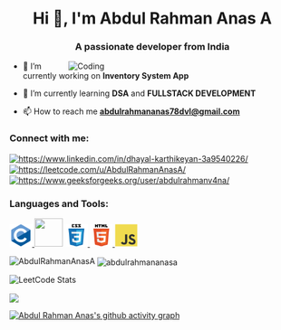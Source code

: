 <h1 align="center">Hi 👋, I'm Abdul Rahman Anas A</h1>
<h3 align="center">A passionate developer from India</h3>
<img align="right" alt="Coding" width="400" src="https://cdn.dribbble.com/users/1162077/screenshots/3848914/programmer.gif">

- 🔭 I’m currently working on **Inventory System App**

- 🌱 I’m currently learning **DSA** and **FULLSTACK DEVELOPMENT**

- 📫 How to reach me **abdulrahmananas78dvl@gmail.com**

<h3 align="left">Connect with me:</h3>
<p align="left">
<a href="https://www.linkedin.com/in/abdulrahmananas123456/" target="blank"><img align="center" src="https://raw.githubusercontent.com/rahuldkjain/github-profile-readme-generator/master/src/images/icons/Social/linked-in-alt.svg" alt="https://www.linkedin.com/in/dhayal-karthikeyan-3a9540226/" height="30" width="40" /></a>
  <a href="https://leetcode.com/u/AbdulRahmanAnasA/" target="blank"><img align="center" src="https://raw.githubusercontent.com/rahuldkjain/github-profile-readme-generator/master/src/images/icons/Social/leet-code.svg" alt="https://leetcode.com/u/AbdulRahmanAnasA/" height="30" width="40" /></a><a href="https://www.geeksforgeeks.org/user/abdulrahmanv4na/" target="blank"><img align="center" src="https://raw.githubusercontent.com/rahuldkjain/github-profile-readme-generator/master/src/images/icons/Social/geeks-for-geeks.svg" alt="https://www.geeksforgeeks.org/user/abdulrahmanv4na/" height="30" width="40" /></a>
</p>

<h3 align="left">Languages and Tools:</h3>
<p align="left"> <a href="https://www.cprogramming.com/" target="_blank" rel="noreferrer"> <img src="https://raw.githubusercontent.com/devicons/devicon/master/icons/c/c-original.svg" alt="c" width="40" height="40"/> </a> <img height="50" width="50" src="https://img.icons8.com/color/48/000000/java-coffee-cup-logo.png" />  <a href="https://www.w3schools.com/css/" target="_blank" rel="noreferrer"> <img src="https://raw.githubusercontent.com/devicons/devicon/master/icons/css3/css3-original-wordmark.svg" alt="css3" width="40" height="40"/> </a> <a href="https://www.w3.org/html/" target="_blank" rel="noreferrer"> <img src="https://raw.githubusercontent.com/devicons/devicon/master/icons/html5/html5-original-wordmark.svg" alt="html5" width="40" height="40"/> </a> <a href="https://developer.mozilla.org/en-US/docs/Web/JavaScript" target="_blank" rel="noreferrer"> <img src="https://raw.githubusercontent.com/devicons/devicon/master/icons/javascript/javascript-original.svg" alt="javascript" width="40" height="40"/> </a> </p>



<p><img align="left" src="https://github-readme-stats.vercel.app/api/top-langs?username=AbdulRahmanAnasA&show_icons=true&locale=en&layout=compact" alt="AbdulRahmanAnasA" /></p>


<p>&nbsp;<img align="center" src="https://github-readme-stats.vercel.app/api?username=abdulrahmananasa&show_icons=true&locale=en" alt="abdulrahmananasa" /></p>

![LeetCode Stats](https://leetcard.jacoblin.cool/AbdulRahmanAnasA?theme=dark&font=Marcellus&ext=heatmap)


<p><img align="center" src="https://github-readme-streak-stats.herokuapp.com/?user=AbdulRahmanAnasA&%22%20alt=%22AbdulRahmanAnasA" /></p>

[![Abdul Rahman Anas's github activity graph](https://github-readme-activity-graph.vercel.app/graph?username=AbdulRahmanAnasA&bg_color=000000&color=ffffff&line=149423&point=ffffff&area=true&hide_border=true)](https://github.com/ashutosh00710/github-readme-activity-graph)
